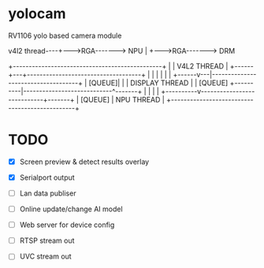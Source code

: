 # yolocam
RV1106 yolo based camera module

v4l2 thread----+--->RGA-------> NPU
               |
               +--->RGA-------> DRM


+-----------------------------------------------+
|
|               V4L2 THREAD
|
+------+---+------------------------------------+
       |   |
       |   |
       |   |
+------v---|------------------------------------+
|   [QUEUE]|
|          |   DISPLAY THREAD
|          |                          [QUEUE]
+----------|----------------------------^-------+
           |                            |
           |                            |
+----------v----------------------------+-------+
|        [QUEUE]
|              NPU THREAD
|
+-----------------------------------------------+



# TODO

- [x] Screen preview & detect results overlay

- [x] Serialport output

- [ ] Lan data publiser

- [ ] Online update/change AI model

- [ ] Web server for device config

- [ ] RTSP stream out

- [ ] UVC stream out
